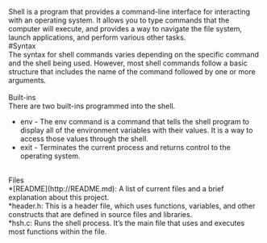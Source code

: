 Shell is a program that provides a command-line interface for interacting with an operating system. It allows you to type commands that the computer will execute, and provides a way to navigate the file system, launch applications, and perform various other tasks.
<br />
#Syntax
<br />
The syntax for shell commands varies depending on the specific command and the shell being used. However, most shell commands follow a basic structure that includes the name of the command followed by one or more arguments.  
<br />
Built-ins
<br />
There are two built-ins programmed into the shell. 
<br />
- env - The env command is a command that tells the shell program to display all of the environment variables with their values. It is a way to access those values through the shell.
- exit - Terminates the current process and returns control to the operating system.
<br />
Files
<br />
*[README](http://README.md): A list of current files and a brief explanation about this project.
<br />
*header.h: This is a header file, which uses functions, variables, and other constructs that are defined in source files and libraries.
<br />
*hsh.c: Runs the shell process. It’s the main file that uses and executes most functions within the file.
<br />
